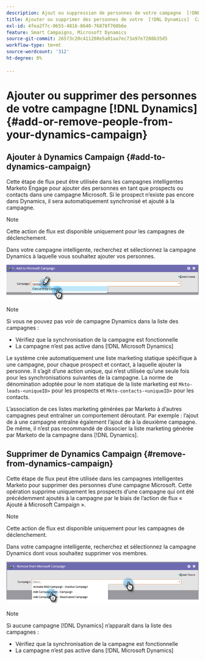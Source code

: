 ```yaml
---
description: Ajout ou suppression de personnes de votre campagne  [!DNL Dynamics]  Documents Marketo - Documentation du produit
title: Ajouter ou supprimer des personnes de votre  [!DNL Dynamics]  Campaign
exl-id: 4fea2f7c-0655-4816-8640-76878f760b6e
feature: Smart Campaigns, Microsoft Dynamics
source-git-commit: 26573c20c411208e5a01aa7ec73a97e7208b35d5
workflow-type: tm+mt
source-wordcount: '312'
ht-degree: 0%

---
```


# Ajouter ou supprimer des personnes de votre campagne [!DNL Dynamics] {#add-or-remove-people-from-your-dynamics-campaign}

## Ajouter à Dynamics Campaign {#add-to-dynamics-campaign}

Cette étape de flux peut être utilisée dans les campagnes intelligentes Marketo Engage pour ajouter des personnes en tant que prospects ou contacts dans une campagne Microsoft. Si le prospect n’existe pas encore dans Dynamics, il sera automatiquement synchronisé et ajouté à la campagne.

>[!NOTE]
>
>Cette action de flux est disponible uniquement pour les campagnes de déclenchement.

Dans votre campagne intelligente, recherchez et sélectionnez la campagne Dynamics à laquelle vous souhaitez ajouter vos personnes.

![](assets/add-or-remove-people-from-your-dynamics-campaign-1.png)

>[!NOTE]
>
>Si vous ne pouvez pas voir de campagne Dynamics dans la liste des campagnes :
>
>* Vérifiez que la synchronisation de la campagne est fonctionnelle
>* La campagne n’est pas active dans [!DNL Microsoft Dynamics]

Le système crée automatiquement une liste marketing statique spécifique à une campagne, pour chaque prospect et contact, à laquelle ajouter la personne. Il s’agit d’une action unique, qui n’est utilisée qu’une seule fois pour les synchronisations suivantes de la campagne. La norme de dénomination adoptée pour le nom statique de la liste marketing est `Mkto-leads-<uniqueID>` pour les prospects et `Mkto-contacts-<uniqueID>` pour les contacts.

L’association de ces listes marketing générées par Marketo à d’autres campagnes peut entraîner un comportement déroutant. Par exemple : l’ajout de à une campagne entraîne également l’ajout de à la deuxième campagne. De même, il n’est pas recommandé de dissocier la liste marketing générée par Marketo de la campagne dans [!DNL Dynamics].

## Supprimer de Dynamics Campaign {#remove-from-dynamics-campaign}

Cette étape de flux peut être utilisée dans les campagnes intelligentes Marketo pour supprimer des personnes d’une campagne Microsoft. Cette opération supprime uniquement les prospects d’une campagne qui ont été précédemment ajoutés à la campagne par le biais de l’action de flux « Ajouté à Microsoft Campaign ».

>[!NOTE]
>
>Cette action de flux est disponible uniquement pour les campagnes de déclenchement.

Dans votre campagne intelligente, recherchez et sélectionnez la campagne Dynamics dont vous souhaitez supprimer vos membres.

![](assets/add-or-remove-people-from-your-dynamics-campaign-2.png)

>[!NOTE]
>
>Si aucune campagne [!DNL Dynamics] n’apparaît dans la liste des campagnes :
>
>* Vérifiez que la synchronisation de la campagne est fonctionnelle
>* La campagne n’est pas active dans [!DNL Microsoft Dynamics]
